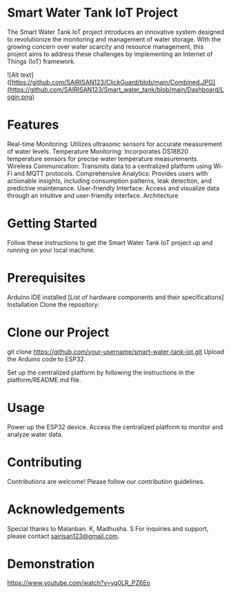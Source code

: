 # Smart Water Tank IoT Project

The Smart Water Tank IoT project introduces an innovative system designed to revolutionize the monitoring and management of water storage. With the growing concern over water scarcity and resource management, this project aims to address these challenges by implementing an Internet of Things (IoT) framework.

![Alt text]([https://github.com/SAIRISAN123/ClickGuard/blob/main/Combined.JPG](https://github.com/SAIRISAN123/Smart_water_tank/blob/main/Dashboard/Login.png)



# Features
Real-time Monitoring: Utilizes ultrasonic sensors for accurate measurement of water levels.
Temperature Monitoring: Incorporates DS18B20 temperature sensors for precise water temperature measurements.
Wireless Communication: Transmits data to a centralized platform using Wi-Fi and MQTT protocols.
Comprehensive Analytics: Provides users with actionable insights, including consumption patterns, leak detection, and predictive maintenance.
User-friendly Interface: Access and visualize data through an intuitive and user-friendly interface.
Architecture

# Getting Started
Follow these instructions to get the Smart Water Tank IoT project up and running on your local machine.

# Prerequisites
Arduino IDE installed
[List of hardware components and their specifications]
Installation
Clone the repository:

# Clone our Project

git clone https://github.com/your-username/smart-water-tank-iot.git
Upload the Arduino code to ESP32.

Set up the centralized platform by following the instructions in the platform/README.md file.

# Usage
Power up the ESP32 device.
Access the centralized platform to monitor and analyze water data.
# Contributing
Contributions are welcome! Please follow our contribution guidelines.


# Acknowledgements
Special thanks to Malanban. K, Madhusha. S
For inquiries and support, please contact sairisan123@gmail.com.

# Demonstration
https://www.youtube.com/watch?v=yq0LR_PZ6Eo

